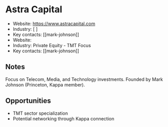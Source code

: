 # Astra Capital

- Website: https://www.astracapital.com
- Industry: [ ]
- Key contacts: [[mark-johnson]]
- Website:
- Industry: Private Equity - TMT Focus
- Key contacts: [[mark-johnson]]

## Notes
Focus on Telecom, Media, and Technology investments. Founded by Mark Johnson (Princeton, Kappa member).

## Opportunities
- TMT sector specialization
- Potential networking through Kappa connection